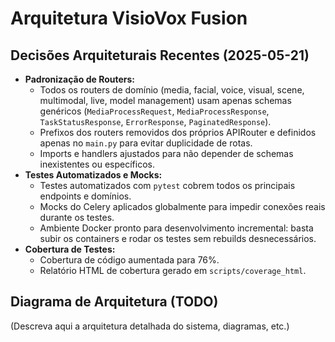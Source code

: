 # Arquitetura VisioVox Fusion

## Decisões Arquiteturais Recentes (2025-05-21)

- **Padronização de Routers:**
  - Todos os routers de domínio (media, facial, voice, visual, scene, multimodal, live, model management) usam apenas schemas genéricos (`MediaProcessRequest`, `MediaProcessResponse`, `TaskStatusResponse`, `ErrorResponse`, `PaginatedResponse`).
  - Prefixos dos routers removidos dos próprios APIRouter e definidos apenas no `main.py` para evitar duplicidade de rotas.
  - Imports e handlers ajustados para não depender de schemas inexistentes ou específicos.
- **Testes Automatizados e Mocks:**
  - Testes automatizados com `pytest` cobrem todos os principais endpoints e domínios.
  - Mocks do Celery aplicados globalmente para impedir conexões reais durante os testes.
  - Ambiente Docker pronto para desenvolvimento incremental: basta subir os containers e rodar os testes sem rebuilds desnecessários.
- **Cobertura de Testes:**
  - Cobertura de código aumentada para 76%.
  - Relatório HTML de cobertura gerado em `scripts/coverage_html`.

## Diagrama de Arquitetura (TODO)

(Descreva aqui a arquitetura detalhada do sistema, diagramas, etc.) 